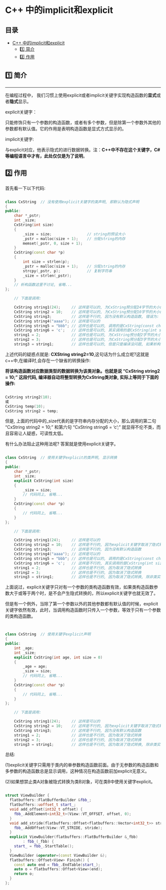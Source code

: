 # C++ 中的implicit和explicit

<h2>
目录
</h2>

- [C++ 中的implicit和explicit](#c-中的implicit和explicit)
  - [:one: 简介](#one-简介)
  - [:two: 作用](#two-作用)

## :one: 简介

---

在编程过程中， 我们习惯上使用explicit或者implicit关键字实现构造函数的**显式**或者**隐式**显示。


explicit关键字：

只能修饰只有一个参数的构造函数，或者有多个参数，但是除第一个参数外其他的参数都有默认值。它的作用是表明构造函数是显式方式显示的。

implicit关键字:

与explicit对应，他表示隐式的进行数据转换。注：<strong>C++中不存在这个关键字，C#等编程语言中才有，此处仅仅是为了说明</strong>。


## :two: 作用

首先看一下以下代码:

```C++

class CxString  // 没有使用explicit关键字的类声明, 即默认为隐式声明  
{  
public:  
    char *_pstr;  
    int _size;  
    CxString(int size)  
    {  
        _size = size;                // string的预设大小  
        _pstr = malloc(size + 1);    // 分配string的内存  
        memset(_pstr, 0, size + 1);  
    }  
    CxString(const char *p)  
    {  
        int size = strlen(p);  
        _pstr = malloc(size + 1);    // 分配string的内存  
        strcpy(_pstr, p);            // 复制字符串  
        _size = strlen(_pstr);  
    }  
    // 析构函数这里不讨论, 省略...  
};  

    // 下面是调用:

    CxString string1(24);     // 这样是可以的, 为CxString预分配24字节的大小的内存  
    CxString string2 = 10;    // 这样是可以的, 为CxString预分配10字节的大小的内存  
    CxString string3;         // 这样是不行的, 因为没有默认构造函数, 错误为: “CxString”: 没有合适的默认构造函数可用  
    CxString string4("aaaa"); // 这样是可以的  
    CxString string5 = "bbb"; // 这样也是可以的, 调用的是CxString(const char *p)  
    CxString string6 = 'c';   // 这样也是可以的, 其实调用的是CxString(int size), 且size等于'c'的ascii码  
    string1 = 2;              // 这样也是可以的, 为CxString预分配2字节的大小的内存  
    string2 = 3;              // 这样也是可以的, 为CxString预分配3字节的大小的内存  
    string3 = string1;        // 这样也是可以的, 但是只是编译没问题, 如果析构函数里用free释放_pstr内存指针的时候可能会报错, 完整的代码必须重载运算符"=", 并在其中处理内存释放

```

上述代码的疑惑点就是: **CXString string2=10**,这句话为什么成立呢?这就是c++中,在编译时,会存在一个缺省的转换操作:

<strong>将该构造函数对应数据类型的数据转换为该类对象。也就是说 “CxString string2 = 10;” 这段代码, 编译器自动将整型转换为CxString类对象, 实际上等同于下面的操作:</strong>

```C++

CxString string2(10);  
或  
CxString temp(10);  
CxString string2 = temp; 

```

但是, 上面的代码中的_size代表的是字符串内存分配的大小，那么调用的第二句 “CxString string2 = 10;” 和第六句 “CxString string6 = ‘c’;” 就显得不伦不类，而且容易让人疑惑，可读性太低。



有什么办法阻止这种用法呢? 答案就是使用explicit关键字。

```C++

class CxString  // 使用关键字explicit的类声明, 显示转换  
{  
public:  
    char *_pstr;  
    int _size;  
    explicit CxString(int size)  
    {  
        _size = size;  
        // 代码同上, 省略...  
    }  
    CxString(const char *p)  
    {  
        // 代码同上, 省略...  
    }  
};  

    // 下面是调用:  

    CxString string1(24);     // 这样是可以的  
    CxString string2 = 10;    // 这样是不行的, 因为explicit关键字取消了隐式转换  
    CxString string3;         // 这样是不行的, 因为没有默认构造函数  
    CxString string4("aaaa"); // 这样是可以的  
    CxString string5 = "bbb"; // 这样也是可以的, 调用的是CxString(const char *p)  
    CxString string6 = 'c';   // 这样是不行的, 其实调用的是CxString(int size), 且size等于'c'的ascii码, 但explicit关键字取消了隐式转换  
    string1 = 2;              // 这样也是不行的, 因为取消了隐式转换  
    string2 = 3;              // 这样也是不行的, 因为取消了隐式转换  
    string3 = string1;        // 这样也是不行的, 因为取消了隐式转换, 除非类实现操作符"="的重载  

```

上面说过，explicit关键字只对有一个参数的类构造函数有效，如果类构造函数参数大于或等于两个时，是不会产生隐式转换的，所以explicit关键字也就无效了。

但是有一个例外，当除了第一个参数以外的其他参数都有默认值的时候，explicit关键字依然有效，此时，当调用构造函数时只传入一个参数，等效于只有一个参数的类构造函数。


```C++


class CxString  // 使用关键字explicit声明  
{  
public:  
    int _age;  
    int _size;  
    explicit CxString(int age, int size = 0)  
    {  
        _age = age;  
        _size = size;  
        // 代码同上, 省略...  
    }  
    CxString(const char *p)  
    {  
        // 代码同上, 省略...  
    }  
};  

    // 下面是调用:  

    CxString string1(24);     // 这样是可以的  
    CxString string2 = 10;    // 这样是不行的, 因为explicit关键字取消了隐式转换  
    CxString string3;         // 这样是不行的, 因为没有默认构造函数  
    string1 = 2;              // 这样也是不行的, 因为取消了隐式转换  
    string2 = 3;              // 这样也是不行的, 因为取消了隐式转换  
    string3 = string1;        // 这样也是不行的, 因为取消了隐式转换, 除非类实现操作符"="的重载  


```


总结:

(1)explicit关键字只需用于类内的单参数构造函数前面。由于无参数的构造函数和多参数的构造函数总是显示调用，这种情况在构造函数前加explicit无意义。

(2)如果想禁止类A对象被隐式转换为类B对象，可在类B中使用关键字explicit。

```C++

struct ViewBuilder {
  flatbuffers::FlatBufferBuilder &fbb_;
  flatbuffers::uoffset_t start_;
  void add_offset(int32_t offset) {
    fbb_.AddElement<int32_t>(View::VT_OFFSET, offset, 0);
  }
  void add_stride(flatbuffers::Offset<flatbuffers::Vector<int32_t>> stride) {
    fbb_.AddOffset(View::VT_STRIDE, stride);
  }
  explicit ViewBuilder(flatbuffers::FlatBufferBuilder &_fbb)
        : fbb_(_fbb) {
    start_ = fbb_.StartTable();
  }
  ViewBuilder &operator=(const ViewBuilder &);
  flatbuffers::Offset<View> Finish() {
    const auto end = fbb_.EndTable(start_);
    auto o = flatbuffers::Offset<View>(end);
    return o;
  }
};

```